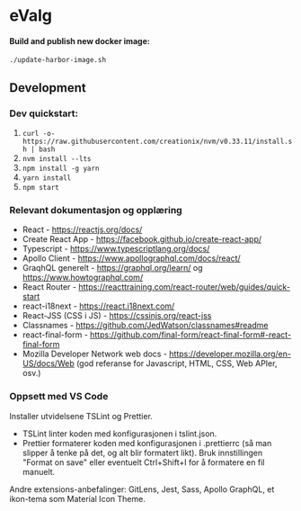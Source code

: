 # eValg

#### Build and publish new docker image:

`./update-harbor-image.sh`

## Development

### Dev quickstart:
1. `curl -o- https://raw.githubusercontent.com/creationix/nvm/v0.33.11/install.sh | bash`
2. `nvm install --lts`
3. `npm install -g yarn`
4. `yarn install`
5. `npm start`

### Relevant dokumentasjon og opplæring

- React - https://reactjs.org/docs/
- Create React App - https://facebook.github.io/create-react-app/
- Typescript - https://www.typescriptlang.org/docs/
- Apollo Client - https://www.apollographql.com/docs/react/
- GraqhQL generelt - https://graphql.org/learn/ og https://www.howtographql.com/
- React Router - https://reacttraining.com/react-router/web/guides/quick-start
- react-i18next - https://react.i18next.com/
- React-JSS (CSS i JS) - https://cssinjs.org/react-jss
- Classnames - https://github.com/JedWatson/classnames#readme
- react-final-form - https://github.com/final-form/react-final-form#-react-final-form
- Mozilla Developer Network web docs - https://developer.mozilla.org/en-US/docs/Web (god referanse for Javascript, HTML, CSS, Web APIer, osv.)

### Oppsett med VS Code

Installer utvidelsene TSLint og Prettier.
- TSLint linter koden med konfigurasjonen i tslint.json.
- Prettier formaterer koden med konfigurasjonen i .prettierrc (så man slipper å tenke på det, og alt blir formatert likt). Bruk innstillingen "Format on save" eller eventuelt Ctrl+Shift+I for å formatere en fil manuelt.

Andre extensions-anbefalinger: GitLens, Jest, Sass, Apollo GraphQL, et ikon-tema som Material Icon Theme.